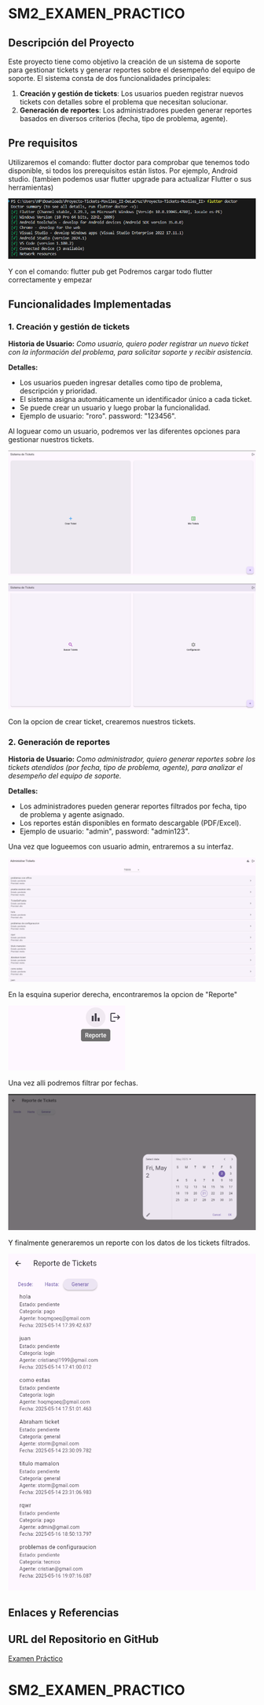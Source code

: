 # SM2_EXAMEN_PRACTICO

## Descripción del Proyecto
Este proyecto tiene como objetivo la creación de un sistema de soporte para gestionar tickets y generar reportes sobre el desempeño del equipo de soporte. El sistema consta de dos funcionalidades principales:

1. **Creación y gestión de tickets**: Los usuarios pueden registrar nuevos tickets con detalles sobre el problema que necesitan solucionar.
2. **Generación de reportes**: Los administradores pueden generar reportes basados en diversos criterios (fecha, tipo de problema, agente).

## Pre requisitos

Utilizaremos el comando:
flutter doctor
para comprobar que tenemos todo disponible, si todos los prerequisitos están listos. Por ejemplo, Android studio. (tambien podemos usar flutter upgrade para actualizar Flutter o sus herramientas)

![Opciones de usuario 2](imagen0.png)

Y con el comando:
flutter pub get
Podremos cargar todo flutter correctamente y empezar

## Funcionalidades Implementadas

### 1. Creación y gestión de tickets
   **Historia de Usuario:** *Como usuario, quiero poder registrar un nuevo ticket con la información del problema, para solicitar soporte y recibir asistencia.*
   
   **Detalles:**
   - Los usuarios pueden ingresar detalles como tipo de problema, descripción y prioridad.
   - El sistema asigna automáticamente un identificador único a cada ticket.
   - Se puede crear un usuario y luego probar la funcionalidad.
   - Ejemplo de usuario: "roro". password: "123456".
     
Al loguear como un usuario, podremos ver las diferentes opciones para gestionar nuestros tickets.

![Opciones de usuario 1](imagen1.png)


![Opciones de usuario 2](imagen1_1.png)

Con la opcion de crear ticket, crearemos nuestros tickets.



### 2. Generación de reportes
   **Historia de Usuario:** *Como administrador, quiero generar reportes sobre los tickets atendidos (por fecha, tipo de problema, agente), para analizar el desempeño del equipo de soporte.*

   **Detalles:**
   - Los administradores pueden generar reportes filtrados por fecha, tipo de problema y agente asignado.
   - Los reportes están disponibles en formato descargable (PDF/Excel).
   - Ejemplo de usuario: "admin", password: "admin123".

Una vez que logueemos con usuario admin, entraremos a su interfaz.


![Captura de la pantalla de generación de reportes](imagen2.png)

En la esquina superior derecha, encontraremos la opcion de "Reporte"

![Captura de la pantalla de generación de reportes](imagen2_1.png)

Una vez alli podremos filtrar por fechas.

![Captura de la pantalla de generación de reportes](imagen2_2.png)

Y finalmente generaremos un reporte con los datos de los tickets filtrados.

![Captura de la pantalla de generación de reportes](imagen3.png)

## Enlaces y Referencias



## URL del Repositorio en GitHub
[Examen Práctico](https://github.com/RodrigoDLCC/SM2_EXAMEN_PRACTICO.git)
# SM2_EXAMEN_PRACTICO